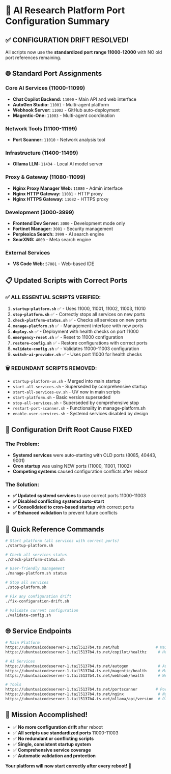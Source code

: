 # 🎯 AI Research Platform Port Configuration Summary

## ✅ **CONFIGURATION DRIFT RESOLVED!**

All scripts now use the **standardized port range 11000-12000** with NO old port references remaining.

## 🌐 **Standard Port Assignments**

### **Core AI Services (11000-11099)**
- **Chat Copilot Backend:** `11000` - Main API and web interface
- **AutoGen Studio:** `11001` - Multi-agent platform  
- **Webhook Server:** `11002` - GitHub auto-deployment
- **Magentic-One:** `11003` - Multi-agent coordination

### **Network Tools (11100-11199)**
- **Port Scanner:** `11010` - Network analysis tool

### **Infrastructure (11400-11499)**
- **Ollama LLM:** `11434` - Local AI model server

### **Proxy & Gateway (11080-11099)**
- **Nginx Proxy Manager Web:** `11080` - Admin interface
- **Nginx HTTP Gateway:** `11081` - HTTP proxy
- **Nginx HTTPS Gateway:** `11082` - HTTPS proxy

### **Development (3000-3999)**
- **Frontend Dev Server:** `3000` - Development mode only
- **Fortinet Manager:** `3001` - Security management
- **Perplexica Search:** `3999` - AI search engine
- **SearXNG:** `4000` - Meta search engine

### **External Services**
- **VS Code Web:** `57081` - Web-based IDE

## 📋 **Updated Scripts with Correct Ports**

### ✅ **ALL ESSENTIAL SCRIPTS VERIFIED:**

1. **`startup-platform.sh`** ✅ - Uses 11000, 11001, 11002, 11003, 11010
2. **`stop-platform.sh`** ✅ - Correctly stops all services on new ports  
3. **`check-platform-status.sh`** ✅ - Checks all services on new ports
4. **`manage-platform.sh`** ✅ - Management interface with new ports
5. **`deploy.sh`** ✅ - Deployment with health checks on port 11000
6. **`emergency-reset.sh`** ✅ - Reset to 11000 configuration
7. **`restore-config.sh`** ✅ - Restore configurations with correct ports
8. **`validate-config.sh`** ✅ - Validates 11000-11003 configuration
9. **`switch-ai-provider.sh`** ✅ - Uses port 11000 for health checks

### **🗑️ REDUNDANT SCRIPTS REMOVED:**
- `startup-platform-uv.sh` - Merged into main startup
- `start-all-services.sh` - Superseded by comprehensive startup
- `start-all-services-uv.sh` - UV now in main scripts
- `start-platform.sh` - Basic version superseded
- `stop-all-services.sh` - Superseded by comprehensive stop
- `restart-port-scanner.sh` - Functionality in manage-platform.sh
- `enable-user-services.sh` - Systemd services disabled by design

## 🚨 **Configuration Drift Root Cause FIXED**

### **The Problem:**
- **Systemd services** were auto-starting with OLD ports (8085, 40443, 9001)
- **Cron startup** was using NEW ports (11000, 11001, 11002)
- **Competing systems** caused configuration conflicts after reboot

### **The Solution:**
- **✅ Updated systemd services** to use correct ports 11000-11003
- **✅ Disabled conflicting systemd auto-start** 
- **✅ Consolidated to cron-based startup** with correct ports
- **✅ Enhanced validation** to prevent future conflicts

## 🔧 **Quick Reference Commands**

```bash
# Start platform (all services with correct ports)
./startup-platform.sh

# Check all services status  
./check-platform-status.sh

# User-friendly management
./manage-platform.sh status

# Stop all services
./stop-platform.sh

# Fix any configuration drift
./fix-configuration-drift.sh

# Validate current configuration
./validate-config.sh
```

## 🌐 **Service Endpoints**

```bash
# Main Platform
https://ubuntuaicodeserver-1.tail5137b4.ts.net/hub                # Main interface
https://ubuntuaicodeserver-1.tail5137b4.ts.net/copilot/healthz     # Health check

# AI Services  
https://ubuntuaicodeserver-1.tail5137b4.ts.net/autogen             # AutoGen Studio
https://ubuntuaicodeserver-1.tail5137b4.ts.net/magentic/health     # Magentic-One
https://ubuntuaicodeserver-1.tail5137b4.ts.net/webhook/health      # Webhook Server

# Tools
https://ubuntuaicodeserver-1.tail5137b4.ts.net/portscanner        # Port Scanner
https://ubuntuaicodeserver-1.tail5137b4.ts.net/nginx               # Nginx Proxy Manager
https://ubuntuaicodeserver-1.tail5137b4.ts.net/ollama/api/version  # Ollama LLM
```

## 🎉 **Mission Accomplished!**

- ✅ **No more configuration drift** after reboot
- ✅ **All scripts use standardized ports** 11000-11003
- ✅ **No redundant or conflicting scripts**  
- ✅ **Single, consistent startup system**
- ✅ **Comprehensive service coverage**
- ✅ **Automatic validation and protection**

**Your platform will now start correctly after every reboot! 🚀**